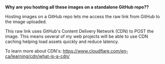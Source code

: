 **Why are you hosting all these images on a standalone GitHub repo??**


Hosting images on a GitHub repo lets me access the raw link from GitHub to the image uploaded.


This raw link uses GitHub's Content Delivery Network (CDN) to POST the image. This means several of my web projects will be able to use CDN caching helping load assets quickly and reduce latency.


To learn more about CDN's: https://www.cloudflare.com/en-ca/learning/cdn/what-is-a-cdn/




